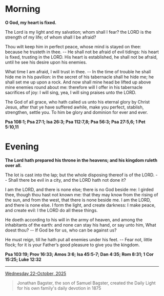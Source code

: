 # Morning

**O God, my heart is fixed.**
 
The Lord is my light and my salvation; whom shall I fear? the LORD is the strength of my life; of whom shall I be afraid?
 
Thou wilt keep him in perfect peace, whose mind is stayed on thee: because he trusteth in thee. -- He shall not be afraid of evil tidings: his heart is fixed, trusting in the LORD. His heart is established, he shall not be afraid, until he see his desire upon his enemies.
 
What time I am afraid, I will trust in thee. -- In the time of trouble he shall hide me in his pavilion: in the secret of his tabernacle shall he hide me; he shall set me up upon a rock. And now shall mine head be lifted up above mine enemies round about me: therefore will I offer in his tabernacle sacrifices of joy: I will sing, yea, I will sing praises unto the LORD.
 
The God of all grace, who hath called us unto his eternal glory by Christ Jesus, after that ye have suffered awhile, make you perfect, stablish, strengthen, settle you. To him be glory and dominion for ever and ever.  

**Psa 108:1; Psa 27:1; Isa 26:3; Psa 112:7,8; Psa 56:3; Psa 27:5,6; 1 Pet 5:10,11**

# Evening

**The Lord hath prepared his throne in the heavens; and his kingdom ruleth over all.**
 
The lot is cast into the lap; but the whole disposing thereof is of the LORD. -- Shall there be evil in a city, and the LORD hath not done it?
 
I am the LORD, and there is none else; there is no God beside me: I girded thee, though thou hast not known me: that they may know from the rising of the sun, and from the west, that there is none beside me. I am the LORD, and there is none else. I form the light, and create darkness: I make peace, and create evil: I the LORD do all these things.
 
He doeth according to his will in the army of heaven, and among the inhabitants of the earth: and none can stay his hand, or say unto him, What doest thou? -- If God be for us, who can be against us?
 
He must reign, till he hath put all enemies under his feet. -- Fear not, little flock; for it is your Father’s good pleasure to give you the kingdom.  

**Psa 103:19; Prov 16:33; Amos 3:6; Isa 45:5-7; Dan 4:35; Rom 8:31; 1 Cor 15:25; Luke 12:32**

---

[Wednesday 22-October, 2025](https://t.me/s/daily_light)

> Jonathan Bagster, the son of Samuel Bagster, created the Daily Light for his own family's daily devotion in 1875

